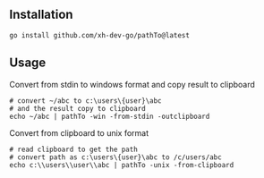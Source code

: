 ## Installation
```shell
go install github.com/xh-dev-go/pathTo@latest
```

## Usage
Convert from stdin to windows format and copy result to clipboard
```shell
# convert ~/abc to c:\users\{user}\abc
# and the result copy to clipboard
echo ~/abc | pathTo -win -from-stdin -outclipboard
```

Convert from clipboard to unix format
```shell
# read clipboard to get the path
# convert path as c:\users\{user}\abc to /c/users/abc
echo c:\\users\\user\\abc | pathTo -unix -from-clipboard
```

